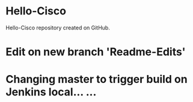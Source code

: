 # Hello-Cisco
Hello-Cisco repository created on GitHub.

# Edit on new branch 'Readme-Edits'

# Changing master to trigger build on Jenkins local... ...
